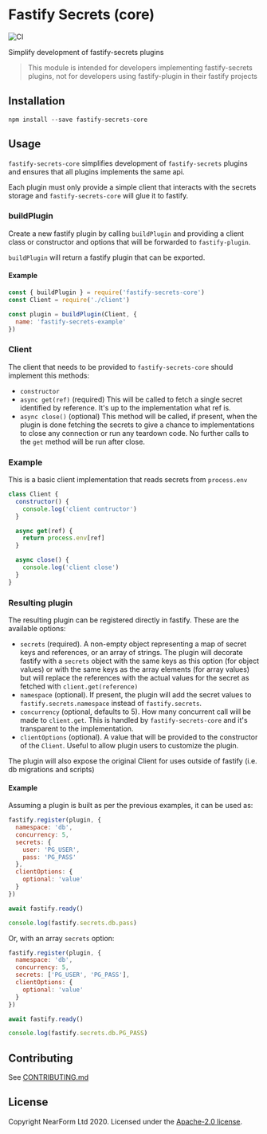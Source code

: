 # Fastify Secrets (core)

![CI](https://github.com/nearform/fastify-secrets-core/workflows/CI/badge.svg)

Simplify development of fastify-secrets plugins

> This module is intended for developers implementing fastify-secrets plugins, not for developers using fastify-plugin in their fastify projects

## Installation

```
npm install --save fastify-secrets-core
```

## Usage

`fastify-secrets-core` simplifies development of `fastify-secrets` plugins and ensures that all plugins implements the same api.

Each plugin must only provide a simple client that interacts with the secrets storage and `fastify-secrets-core` will glue it to fastify.

### buildPlugin

Create a new fastify plugin by calling `buildPlugin` and providing a client class or constructor and options that will be forwarded to `fastify-plugin`.

`buildPlugin` will return a fastify plugin that can be exported.

#### Example

```js
const { buildPlugin } = require('fastify-secrets-core')
const Client = require('./client')

const plugin = buildPlugin(Client, {
  name: 'fastify-secrets-example'
})
```

### Client

The client that needs to be provided to `fastify-secrets-core` should implement this methods:

- `constructor`
- `async get(ref)` (required) This will be called to fetch a single secret identified by reference. It's up to the implementation what ref is.
- `async close()` (optional) This method will be called, if present, when the plugin is done fetching the secrets to give a chance to implementations to close any connection or run any teardown code. No further calls to the `get` method will be run after close.

### Example

This is a basic client implementation that reads secrets from `process.env`

```js
class Client {
  constructor() {
    console.log('client contructor')
  }

  async get(ref) {
    return process.env[ref]
  }

  async close() {
    console.log('client close')
  }
}
```

### Resulting plugin

The resulting plugin can be registered directly in fastify.
These are the available options:

- `secrets` (required). A non-empty object representing a map of secret keys and references, or an array of strings. The plugin will decorate fastify with a `secrets` object with the same keys as this option (for object values) or with the same keys as the array elements (for array values) but will replace the references with the actual values for the secret as fetched with `client.get(reference)`
- `namespace` (optional). If present, the plugin will add the secret values to `fastify.secrets.namespace` instead of `fastify.secrets`.
- `concurrency` (optional, defaults to 5). How many concurrent call will be made to `client.get`. This is handled by `fastify-secrets-core` and it's transparent to the implementation.
- `clientOptions` (optional). A value that will be provided to the constructor of the `Client`. Useful to allow plugin users to customize the plugin.

The plugin will also expose the original Client for uses outside of fastify (i.e. db migrations and scripts)

#### Example

Assuming a plugin is built as per the previous examples, it can be used as:

```js
fastify.register(plugin, {
  namespace: 'db',
  concurrency: 5,
  secrets: {
    user: 'PG_USER',
    pass: 'PG_PASS'
  },
  clientOptions: {
    optional: 'value'
  }
})

await fastify.ready()

console.log(fastify.secrets.db.pass)
```

Or, with an array `secrets` option:

```js
fastify.register(plugin, {
  namespace: 'db',
  concurrency: 5,
  secrets: ['PG_USER', 'PG_PASS'],
  clientOptions: {
    optional: 'value'
  }
})

await fastify.ready()

console.log(fastify.secrets.db.PG_PASS)
```

## Contributing

See [CONTRIBUTING.md](./CONTRIBUTING.md)

## License

Copyright NearForm Ltd 2020. Licensed under the [Apache-2.0 license](http://www.apache.org/licenses/LICENSE-2.0).
